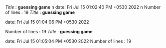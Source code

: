 _Title_ : **guessing game** n
date: Fri Jul 15 01:02:40 PM +0530 2022 n
Number of lines : 
19
_Title_ : **guessing game** 

date: Fri Jul 15 01:04:06 PM +0530 2022

 Number of lines : 
19
_Title_ : **guessing game** 

date: Fri Jul 15 01:05:04 PM +0530 2022
Number of lines : 
19
